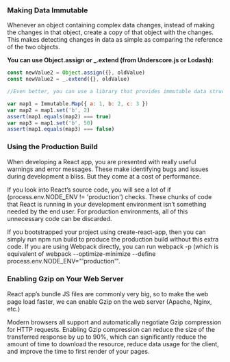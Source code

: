 ### Making Data Immutable

Whenever an object containing complex data changes, instead of making the changes in that object, create a copy of that object with the changes. This makes detecting changes in data as simple as comparing the reference of the two objects.

**You can use Object.assign or \_.extend (from Underscore.js or Lodash):**

```js
const newValue2 = Object.assign({}, oldValue)
const newValue2 = _.extend({}, oldValue)

//Even better, you can use a library that provides immutable data structures:

var map1 = Immutable.Map({ a: 1, b: 2, c: 3 })
var map2 = map1.set('b', 2)
assert(map1.equals(map2) === true)
var map3 = map1.set('b', 50)
assert(map1.equals(map3) === false)
```

### Using the Production Build

When developing a React app, you are presented with really useful warnings and error messages. These make identifying bugs and issues during development a bliss. But they come at a cost of performance.

If you look into React’s source code, you will see a lot of if (process.env.NODE_ENV != 'production') checks. These chunks of code that React is running in your development environment isn’t something needed by the end user. For production environments, all of this unnecessary code can be discarded.

If you bootstrapped your project using create-react-app, then you can simply run npm run build to produce the production build without this extra code. If you are using Webpack directly, you can run webpack -p (which is equivalent of webpack --optimize-minimize --define process.env.NODE_ENV="'production'".

### Enabling Gzip on Your Web Server

React app’s bundle JS ﬁles are commonly very big, so to make the web page load faster, we can enable Gzip on the web server (Apache, Nginx, etc.)

Modern browsers all support and automatically negotiate Gzip compression for HTTP requests. Enabling Gzip compression can reduce the size of the transferred response by up to 90%, which can significantly reduce the amount of time to download the resource, reduce data usage for the client, and improve the time to first render of your pages.
